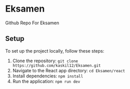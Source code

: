 # Eksamen

Github Repo For Eksamen

## Setup

To set up the project locally, follow these steps:

1. Clone the repository: `git clone https://github.com/kaskil12/Eksamen.git`
2. Navigate to the React app directory: `cd Eksamen/react`
3. Install dependencies: `npm install`
4. Run the application: `npm run dev`

